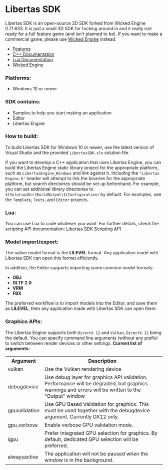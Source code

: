 
# Libertas SDK

Libertas SDK is an open-source 3D SDK forked from Wicked Engine 0.71.633. It is just a small 3D SDK for fucking around in and it really isnt ready for a full feature game (and isn't planned to be). If you want to make a commercial game, please use <a href="https://github.com/turanszkij/WickedEngine">Wicked Engine</a> instead.


- [Features](Features.md)<br/>
- [C++ Documentation](Content/Documentation/WickedEngine-Documentation.md)<br/>
- [Lua Documentation](Content/Documentation/ScriptingAPI-Documentation.md)<br/>
- [Wicked Engine](https://github.com/turanszkij/WickedEngine)<br/>


### Platforms:
- Windows 10 or newer

### SDK contains:
- Samples to help you start making an application
- Editor
- Libertas Engine

### How to build: 

To build Libertas SDK for Windows 10 or newer, use the latest version of Visual Studio and the provided `LibertasSDK.sln` solution file.

If you want to develop a C++ application that uses Libertas Engine, you can build the Libertas Engine static library project for the appropriate platform, such as `LibertasEngine_Windows` and link against it. Including the `"Libertas Engine.h"` header will attempt to link the binaries for the appropriate platform, but search directories should be set up beforehand. For example, you can set additional library directories to `$(SolutionDir)BuildOutput\$(Configuration)` by default. For examples, see the `Template`, `Tests`, and `Editor` projects. 

### Lua:

You can use Lua to code whatever you want.
For further details, check the scripting API documentation: [Libertas SDK Scripting API](Content/Documentation/ScriptingAPI-Documentation.md)


### Model import/export:
The native model format is the <b>LILEVEL</b> format. Any application made with Libertas SDK can open this format efficiently.

In addition, the Editor supports importing some common model formats: 
- <b>OBJ</b>
- <b>GLTF 2.0</b>
- <b>VRM</b>
- <b>FBX</b>

The preferred workflow is to import models into the Editor, and save them as <b>LILEVEL</b>, then any application made with Libertas SDK can open them.<br/>

### Graphics APIs:
 The Libertas Engine supports both `DirectX 12` and `Vulkan`, `DirectX 12` being the default. You can specify command line arguments (without any prefix) to switch between render devices or other settings. <b>Current list of arguments: </b>
<table>
  <tr>
	<th>Argument</th>
	<th>Description</th>
  </tr>
  <tr>
	<td>vulkan</td>
	<td>Use the Vulkan rendering device</td>
  </tr>
  <tr>
	<td>debugdevice</td>
	<td>Use debug layer for graphics API validation. Performance will be degraded, but graphics warnings and errors will be written to the "Output" window</td>
  </tr>
  <tr>
	<td>gpuvalidation</td>
	<td>Use GPU Based Validation for graphics. This must be used together with the debugdevice argument. Currently DX12 only.</td>
  </tr>
  <tr>
	<td>gpu_verbose</td>
	<td>Enable verbose GPU validation mode.</td>
  </tr>
  <tr>
	<td>igpu</td>
	<td>Prefer integrated GPU selection for graphics. By default, dedicated GPU selection will be preferred.</td>
  </tr>
  <tr>
	<td>alwaysactive</td>
	<td>The application will not be paused when the window is in the background.</td>
  </tr>
</table>